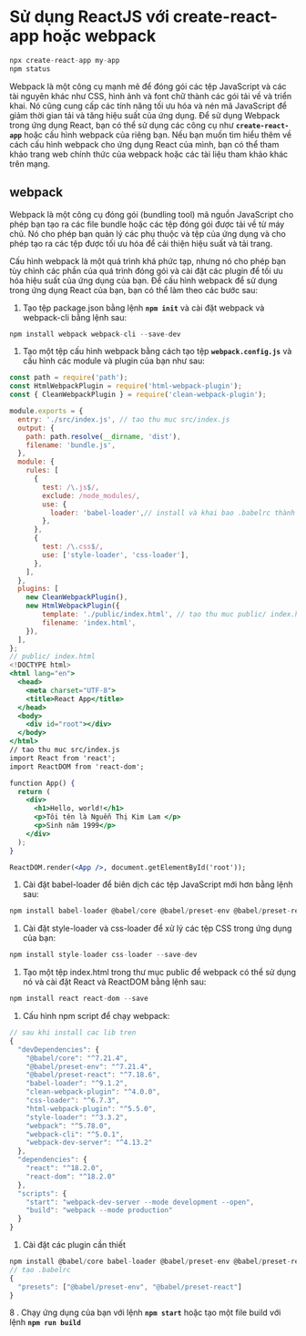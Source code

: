 # Sử dụng ReactJS với create-react-app hoặc webpack

```jsx
npx create-react-app my-app
npm status
```

Webpack là một công cụ mạnh mẽ để đóng gói các tệp JavaScript và các tài nguyên khác như CSS, hình ảnh và font chữ thành các gói tải về và triển khai. Nó cũng cung cấp các tính năng tối ưu hóa và nén mã JavaScript để giảm thời gian tải và tăng hiệu suất của ứng dụng. Để sử dụng Webpack trong ứng dụng React, bạn có thể sử dụng các công cụ như **`create-react-app`**
 hoặc cấu hình webpack của riêng bạn. Nếu bạn muốn tìm hiểu thêm về cách cấu hình webpack cho ứng dụng React của mình, bạn có thể tham khảo trang web chính thức của webpack hoặc các tài liệu tham khảo khác trên mạng.

## webpack

Webpack là một công cụ đóng gói (bundling tool) mã nguồn JavaScript cho phép bạn tạo ra các file bundle hoặc các tệp đóng gói được tải về từ máy chủ. Nó cho phép bạn quản lý các phụ thuộc và tệp của ứng dụng và cho phép tạo ra các tệp được tối ưu hóa để cải thiện hiệu suất và tải trang.

Cấu hình webpack là một quá trình khá phức tạp, nhưng nó cho phép bạn tùy chỉnh các phần của quá trình đóng gói và cài đặt các plugin để tối ưu hóa hiệu suất của ứng dụng của bạn. Để cấu hình webpack để sử dụng trong ứng dụng React của bạn, bạn có thể làm theo các bước sau:

1. Tạo tệp package.json bằng lệnh **`npm init`** và cài đặt webpack và webpack-cli bằng lệnh sau:

```jsx
npm install webpack webpack-cli --save-dev
```

1.  Tạo một tệp cấu hình webpack bằng cách tạo tệp **`webpack.config.js`** và cấu hình các module và plugin của bạn như sau:

```jsx
const path = require('path');
const HtmlWebpackPlugin = require('html-webpack-plugin');
const { CleanWebpackPlugin } = require('clean-webpack-plugin');

module.exports = {
  entry: './src/index.js', // tao thu muc src/index.js
  output: {
    path: path.resolve(__dirname, 'dist'),
    filename: 'bundle.js',
  },
  module: {
    rules: [
      {
        test: /\.js$/,
        exclude: /node_modules/,
        use: {
          loader: 'babel-loader',// install và khai bao .babelrc thành công 
        },
      },
      {
        test: /\.css$/,
        use: ['style-loader', 'css-loader'],
      },
    ],
  },
  plugins: [
    new CleanWebpackPlugin(),
    new HtmlWebpackPlugin({
        template: './public/index.html', // tạo thu muc public/ index.html 
        filename: 'index.html',
    }),
  ],
};
// public/ index.html
<!DOCTYPE html>
<html lang="en">
  <head>
    <meta charset="UTF-8">
    <title>React App</title>
  </head>
  <body>
    <div id="root"></div>
  </body>
</html>
// tao thu muc src/index.js
import React from 'react';
import ReactDOM from 'react-dom';

function App() {
  return (
    <div>
      <h1>Hello, world!</h1>
      <p>Tôi tên là Nguễn Thị Kim Lam </p>
      <p>Sinh năm 1999</p>
    </div>
  );
}

ReactDOM.render(<App />, document.getElementById('root'));
```

1. Cài đặt babel-loader để biên dịch các tệp JavaScript mới hơn bằng lệnh sau:

```jsx
npm install babel-loader @babel/core @babel/preset-env @babel/preset-react --save-dev
```

1. Cài đặt style-loader và css-loader để xử lý các tệp CSS trong ứng dụng của bạn:

```jsx
npm install style-loader css-loader --save-dev
```

1. Tạo một tệp index.html trong thư mục public để webpack có thể sử dụng nó và cài đặt React và ReactDOM bằng lệnh sau:

```jsx
npm install react react-dom --save
```

1. Cấu hình npm script để chạy webpack:

```jsx
// sau khi install cac lib tren
{
  "devDependencies": {
    "@babel/core": "^7.21.4",
    "@babel/preset-env": "^7.21.4",
    "@babel/preset-react": "^7.18.6",
    "babel-loader": "^9.1.2",
    "clean-webpack-plugin": "^4.0.0",
    "css-loader": "^6.7.3",
    "html-webpack-plugin": "^5.5.0",
    "style-loader": "^3.3.2",
    "webpack": "^5.78.0",
    "webpack-cli": "^5.0.1",
    "webpack-dev-server": "^4.13.2"
  },
  "dependencies": {
    "react": "^18.2.0",
    "react-dom": "^18.2.0"
  },
  "scripts": {
    "start": "webpack-dev-server --mode development --open",
    "build": "webpack --mode production"
  }
}
```

1. Cài đặt các plugin cần thiết

```jsx
npm install @babel/core babel-loader @babel/preset-env @babel/preset-react --save-dev
// tạo .babelrc
{
  "presets": ["@babel/preset-env", "@babel/preset-react"]
}
```

8 . Chạy ứng dụng của bạn với lệnh **`npm start`**
 hoặc tạo một file build với lệnh **`npm run build`**